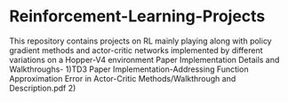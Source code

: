 # Reinforcement-Learning-Projects
This repository contains projects on RL mainly playing along with policy gradient methods and actor-critic networks implemented by different variations on a Hopper-V4 environment
Paper Implementation Details and Walkthroughs-
1)TD3 Paper Implementation-Addressing Function Approximation Error in Actor-Critic Methods/Walkthrough and Description.pdf
2)
